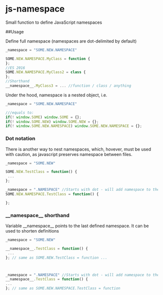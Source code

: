 # js-namespace
Small function to define JavaScript namespaces

##Usage

Define full namespace (namespaces are dot-delimited by default)

```javascript
_namespace = "SOME.NEW.NAMESPACE"

SOME.NEW.NAMESPACE.MyClass = function {
};
//ES 2016
SOME.NEW.NAMESPACE.MyClass2 = class {
};
//Shorthand
__namespace__.MyClass3 = ... //function / class / anything
```

Under the hood, namespace is a nested object, i.e. 

```javascript
_namespace = "SOME.NEW.NAMESPACE"

///equals to:
if(! window.SOME) window.SOME = {};
if(! window.SOME.NEW) window.SOME.NEW = {};
if(! window.SOME.NEW.NAMESPACE) window.SOME.NEW.NAMESPACE = {};
```

### Dot notation
There is another way to nest namespaces, which, hovever, must be used with caution, as javascript preserves namespace between files.

```javascript
_namespace = "SOME.NEW"

SOME.NEW.TestClass = function() {
 ...
};

_namespace = ".NAMESPACE" //Starts with dot - will add namespace to the last defined
SOME.NEW.NAMESPACE.TestClass = function() {

};
```


### \_\_namespace\_\_ shorthand
Variable \_\_namespace\_\_ points to the last defined namespace. It can be used to shorten definitions

```javascript
_namespace = "SOME.NEW"

__namespace__.TestClass = function() {
 ...
}; // same as SOME.NEW.TestClass = function ...



_namespace = ".NAMESPACE" //Starts with dot - will add namespace to the last defined
__namespace__.TestClass = function() {
...
}; // same as SOME.NEW.NAMESPACE.TestClass = function
```
